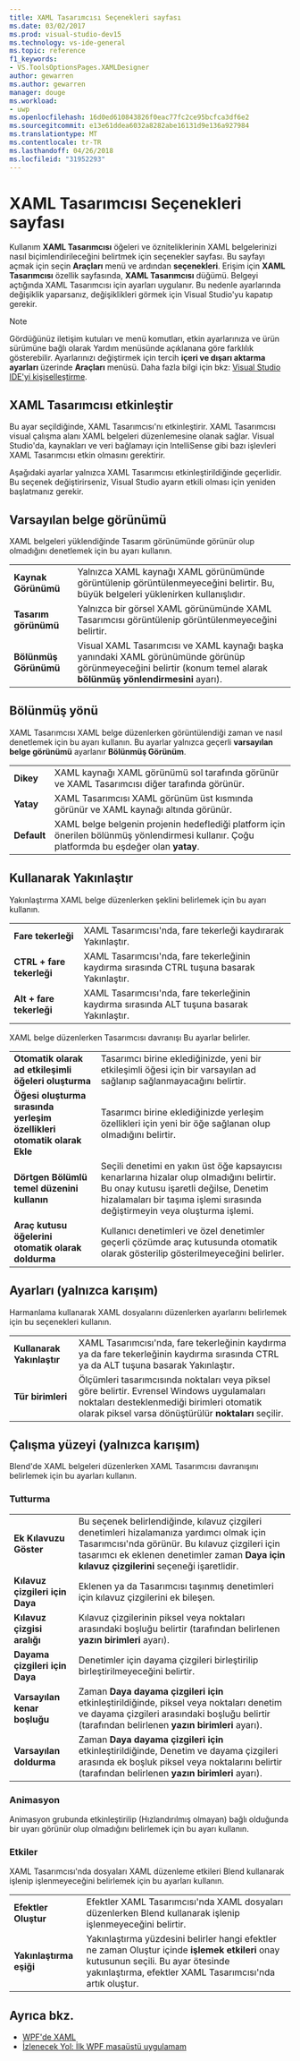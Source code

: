 ```yaml
---
title: XAML Tasarımcısı Seçenekleri sayfası
ms.date: 03/02/2017
ms.prod: visual-studio-dev15
ms.technology: vs-ide-general
ms.topic: reference
f1_keywords:
- VS.ToolsOptionsPages.XAMLDesigner
author: gewarren
ms.author: gewarren
manager: douge
ms.workload:
- uwp
ms.openlocfilehash: 16d0ed610843826f0eac77fc2ce95bcfca3df6e2
ms.sourcegitcommit: e13e61ddea6032a8282abe16131d9e136a927984
ms.translationtype: MT
ms.contentlocale: tr-TR
ms.lasthandoff: 04/26/2018
ms.locfileid: "31952293"
---
```

# <a name="xaml-designer-options-page"></a>XAML Tasarımcısı Seçenekleri sayfası

Kullanım **XAML Tasarımcısı** öğeleri ve özniteliklerinin XAML belgelerinizi nasıl biçimlendirileceğini belirtmek için seçenekler sayfası. Bu sayfayı açmak için seçin **Araçları** menü ve ardından **seçenekleri**. Erişim için **XAML Tasarımcısı** özellik sayfasında, **XAML Tasarımcısı** düğümü. Belgeyi açtığında XAML Tasarımcısı için ayarları uygulanır. Bu nedenle ayarlarında değişiklik yaparsanız, değişiklikleri görmek için Visual Studio'yu kapatıp gerekir.

> [!NOTE]
> Gördüğünüz iletişim kutuları ve menü komutları, etkin ayarlarınıza ve ürün sürümüne bağlı olarak Yardım menüsünde açıklanana göre farklılık gösterebilir. Ayarlarınızı değiştirmek için tercih **içeri ve dışarı aktarma ayarları** üzerinde **Araçları** menüsü. Daha fazla bilgi için bkz: [Visual Studio IDE'yi kişiselleştirme](../../ide/personalizing-the-visual-studio-ide.md).

## <a name="enable-xaml-designer"></a>XAML Tasarımcısı etkinleştir

Bu ayar seçildiğinde, XAML Tasarımcısı'nı etkinleştirir. XAML Tasarımcısı visual çalışma alanı XAML belgeleri düzenlemesine olanak sağlar. Visual Studio'da, kaynakları ve veri bağlamayı için IntelliSense gibi bazı işlevleri XAML Tasarımcısı etkin olmasını gerektirir.

Aşağıdaki ayarlar yalnızca XAML Tasarımcısı etkinleştirildiğinde geçerlidir. Bu seçenek değiştirirseniz, Visual Studio ayarın etkili olması için yeniden başlatmanız gerekir.

## <a name="default-document-view"></a>Varsayılan belge görünümü

XAML belgeleri yüklendiğinde Tasarım görünümünde görünür olup olmadığını denetlemek için bu ayarı kullanın.

|||
|-|-|
|**Kaynak Görünümü**|Yalnızca XAML kaynağı XAML görünümünde görüntülenip görüntülenmeyeceğini belirtir. Bu, büyük belgeleri yüklenirken kullanışlıdır.|
|**Tasarım görünümü**|Yalnızca bir görsel XAML görünümünde XAML Tasarımcısı görüntülenip görüntülenmeyeceğini belirtir.|
|**Bölünmüş Görünümü**|Visual XAML Tasarımcısı ve XAML kaynağı başka yanındaki XAML görünümünde görünüp görünmeyeceğini belirtir (konum temel alarak **bölünmüş yönlendirmesini** ayarı).|

## <a name="split-orientation"></a>Bölünmüş yönü

XAML Tasarımcısı XAML belge düzenlerken görüntülendiği zaman ve nasıl denetlemek için bu ayarı kullanın. Bu ayarlar yalnızca geçerli **varsayılan belge görünümü** ayarlanır **Bölünmüş Görünüm**.

|||
|-|-|
|**Dikey**|XAML kaynağı XAML görünümü sol tarafında görünür ve XAML Tasarımcısı diğer tarafında görünür.|
|**Yatay**|XAML Tasarımcısı XAML görünüm üst kısmında görünür ve XAML kaynağı altında görünür.|
|**Default**|XAML belge belgenin projenin hedeflediği platform için önerilen bölünmüş yönlendirmesi kullanır. Çoğu platformda bu eşdeğer olan **yatay**.|

## <a name="zoom-by-using"></a>Kullanarak Yakınlaştır

Yakınlaştırma XAML belge düzenlerken şeklini belirlemek için bu ayarı kullanın.

|||
|-|-|
|**Fare tekerleği**|XAML Tasarımcısı'nda, fare tekerleği kaydırarak Yakınlaştır.|
|**CTRL + fare tekerleği**|XAML Tasarımcısı'nda, fare tekerleğinin kaydırma sırasında CTRL tuşuna basarak Yakınlaştır.|
|**Alt + fare tekerleği**|XAML Tasarımcısı'nda, fare tekerleğinin kaydırma sırasında ALT tuşuna basarak Yakınlaştır.|

XAML belge düzenlerken Tasarımcısı davranışı Bu ayarlar belirler.

|||
|-|-|
|**Otomatik olarak ad etkileşimli öğeleri oluşturma**|Tasarımcı birine eklediğinizde, yeni bir etkileşimli öğesi için bir varsayılan ad sağlanıp sağlanmayacağını belirtir.|
|**Öğesi oluşturma sırasında yerleşim özellikleri otomatik olarak Ekle**|Tasarımcı birine eklediğinizde yerleşim özellikleri için yeni bir öğe sağlanan olup olmadığını belirtir.|
|**Dörtgen Bölümlü temel düzenini kullanın**|Seçili denetimi en yakın üst öğe kapsayıcısı kenarlarına hizalar olup olmadığını belirtir. Bu onay kutusu işaretli değilse, Denetim hizalamaları bir taşıma işlemi sırasında değiştirmeyin veya oluşturma işlemi.|
|**Araç kutusu öğelerini otomatik olarak doldurma**|Kullanıcı denetimleri ve özel denetimler geçerli çözümde araç kutusunda otomatik olarak gösterilip gösterilmeyeceğini belirler.|

## <a name="settings-blend-only"></a>Ayarları (yalnızca karışım)

Harmanlama kullanarak XAML dosyalarını düzenlerken ayarlarını belirlemek için bu seçenekleri kullanın.

|||
|-|-|
|**Kullanarak Yakınlaştır**|XAML Tasarımcısı'nda, fare tekerleğinin kaydırma ya da fare tekerleğinin kaydırma sırasında CTRL ya da ALT tuşuna basarak Yakınlaştır.|
|**Tür birimleri**|Ölçümleri tasarımcısında noktaları veya piksel göre belirtir. Evrensel Windows uygulamaları noktaları desteklenmediği birimleri otomatik olarak piksel varsa dönüştürülür **noktaları** seçilir.|

## <a name="artboard-blend-only"></a>Çalışma yüzeyi (yalnızca karışım)

Blend'de XAML belgeleri düzenlerken XAML Tasarımcısı davranışını belirlemek için bu ayarları kullanın.

### <a name="snapping"></a>Tutturma

|||
|-|-|
|**Ek Kılavuzu Göster**|Bu seçenek belirlendiğinde, kılavuz çizgileri denetimleri hizalamanıza yardımcı olmak için Tasarımcısı'nda görünür. Bu kılavuz çizgileri için tasarımcı ek eklenen denetimler zaman **Daya için kılavuz çizgilerini** seçeneği işaretlidir.|
|**Kılavuz çizgileri için Daya**|Eklenen ya da Tasarımcısı taşınmış denetimleri için kılavuz çizgilerini ek bileşen.|
|**Kılavuz çizgisi aralığı**|Kılavuz çizgilerinin piksel veya noktaları arasındaki boşluğu belirtir (tarafından belirlenen **yazın birimleri** ayarı).|
|**Dayama çizgileri için Daya**|Denetimler için dayama çizgileri birleştirilip birleştirilmeyeceğini belirtir.|
|**Varsayılan kenar boşluğu**|Zaman **Daya dayama çizgileri için** etkinleştirildiğinde, piksel veya noktaları denetim ve dayama çizgileri arasındaki boşluğu belirtir (tarafından belirlenen **yazın birimleri** ayarı).|
|**Varsayılan doldurma**|Zaman **Daya dayama çizgileri için** etkinleştirildiğinde, Denetim ve dayama çizgileri arasında ek boşluk piksel veya noktalarını belirtir (tarafından belirlenen **yazın birimleri** ayarı).|

### <a name="animation"></a>Animasyon

Animasyon grubunda etkinleştirilip (Hızlandırılmış olmayan) bağlı olduğunda bir uyarı görünür olup olmadığını belirlemek için bu ayarı kullanın.

### <a name="effects"></a>Etkiler

XAML Tasarımcısı'nda dosyaları XAML düzenleme etkileri Blend kullanarak işlenip işlenmeyeceğini belirlemek için bu ayarları kullanın.

|||
|-|-|
|**Efektler Oluştur**|Efektler XAML Tasarımcısı'nda XAML dosyaları düzenlerken Blend kullanarak işlenip işlenmeyeceğini belirtir.|
|**Yakınlaştırma eşiği**|Yakınlaştırma yüzdesini belirler hangi efektler ne zaman Oluştur içinde **işlemek etkileri** onay kutusunun seçili. Bu ayar ötesinde yakınlaştırma, efektler XAML Tasarımcısı'nda artık oluştur.|

## <a name="see-also"></a>Ayrıca bkz.

- [WPF'de XAML](/dotnet/framework/wpf/advanced/xaml-in-wpf)
- [İzlenecek Yol: İlk WPF masaüstü uygulamam](/dotnet/framework/wpf/getting-started/walkthrough-my-first-wpf-desktop-application)